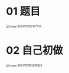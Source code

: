 # 01 题目

<img src="C:\Users\Administrator\AppData\Roaming\Typora\typora-user-images\image-20241101152917755.png" alt="image-20241101152917755" style="zoom:50%;" />







# 02 自己初做

<img src="C:\Users\Administrator\AppData\Roaming\Typora\typora-user-images\image-20241101153630924.png" alt="image-20241101153630924" style="zoom:50%;" />